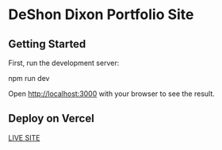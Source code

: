 # DeShon Dixon Portfolio Site

## Getting Started

First, run the development server:

npm run dev

Open [http://localhost:3000](http://localhost:3000) with your browser to see the result.

## Deploy on Vercel

[LIVE SITE](https://deshondixon.vercel.app/)

